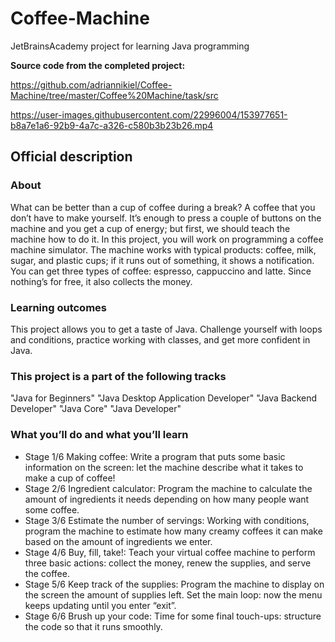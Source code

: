 # Coffee-Machine
JetBrainsAcademy project for learning Java programming


**Source code from the completed project:**

https://github.com/adriannikiel/Coffee-Machine/tree/master/Coffee%20Machine/task/src


https://user-images.githubusercontent.com/22996004/153977651-b8a7e1a6-92b9-4a7c-a326-c580b3b23b26.mp4


## Official description

### About
What can be better than a cup of coffee during a break? A coffee that you don’t have to make yourself. It’s enough to press a couple of buttons on the machine and you get a cup of energy; but first, we should teach the machine how to do it. In this project, you will work on programming a coffee machine simulator. The machine works with typical products: coffee, milk, sugar, and plastic cups; if it runs out of something, it shows a notification. You can get three types of coffee: espresso, cappuccino and latte. Since nothing’s for free, it also collects the money.
### Learning outcomes
This project allows you to get a taste of Java. Challenge yourself with loops and conditions, practice working with classes, and get more confident in Java.
### This project is a part of the following tracks
"Java for Beginners" "Java Desktop Application Developer" "Java Backend Developer" "Java Core" "Java Developer"
### What you’ll do and what you’ll learn
- Stage 1/6 Making coffee:
Write a program that puts some basic information on the screen: let the machine describe what it takes to make a cup of coffee!
- Stage 2/6 Ingredient calculator:
Program the machine to calculate the amount of ingredients it needs depending on how many people want some coffee.
- Stage 3/6 Estimate the number of servings:
Working with conditions, program the machine to estimate how many creamy coffees it can make based on the amount of ingredients we enter.
- Stage 4/6 Buy, fill, take!:
Teach your virtual coffee machine to perform three basic actions: collect the money, renew the supplies, and serve the coffee.
- Stage 5/6 Keep track of the supplies:
Program the machine to display on the screen the amount of supplies left. Set the main loop: now the menu keeps updating until you enter “exit”.
- Stage 6/6 Brush up your code:
Time for some final touch-ups: structure the code so that it runs smoothly.
